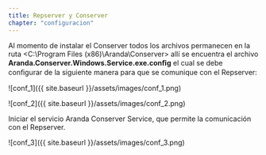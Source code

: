 ```yaml
---
title: Repserver y Conserver
chapter: "configuracion"
---
```


Al momento de instalar el Conserver todos los archivos permanecen en la ruta <C:\Program Files (x86)\Aranda\Conserver> allí se encuentra el archivo **Aranda.Conserver.Windows.Service.exe.conﬁg** el cual se debe conﬁgurar de la siguiente manera para que se comunique con el Repserver:


![conf_1]({{ site.baseurl }}/assets/images/conf_1.png)


![conf_2]({{ site.baseurl }}/assets/images/conf_2.png)


Iniciar el servicio Aranda Conserver Service, que permite la comunicación con el Repserver.


![conf_3]({{ site.baseurl }}/assets/images/conf_3.png)
